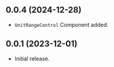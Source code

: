 <!-- Learn how to maintain this file at https://github.com/WordPress/gutenberg/tree/HEAD/packages#maintaining-changelogs. -->

## 0.0.4 (2024-12-28)

- `UnitRangeControl` Component added.

## 0.0.1 (2023-12-01)

- Initial release.